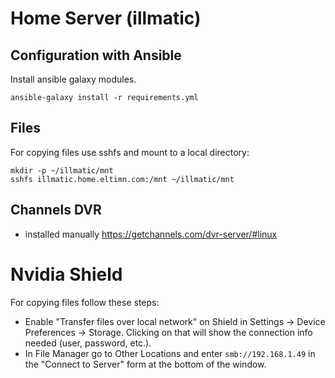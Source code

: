 # Home Server (illmatic)

## Configuration with Ansible

Install ansible galaxy modules.
```shell
ansible-galaxy install -r requirements.yml
```

## Files
For copying files use sshfs and mount to a local directory:
```shell
mkdir -p ~/illmatic/mnt
sshfs illmatic.home.eltimn.com:/mnt ~/illmatic/mnt
```

## Channels DVR
* installed manually https://getchannels.com/dvr-server/#linux

# Nvidia Shield

For copying files follow these steps:

* Enable "Transfer files over local network" on Shield in Settings -> Device Preferences -> Storage. Clicking on that will show the connection info needed (user, password, etc.).
* In File Manager go to Other Locations and enter ```smb://192.168.1.49``` in the "Connect to Server" form at the bottom of the window.
